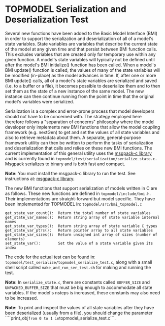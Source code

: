 # TOPMODEL Serialization and Deserialization Test

Several new functions have been added to the Basic Model Interface (BMI)
in order to support the serialization and deserialization of all of a
model's state variables.  State variables are variables that describe
the current state of the model at any given time and that persist between
BMI function calls.  This excludes variables that are created only for
temporary use within any given function.  A model's state variables will
typically not be defined until after the model's BMI initialize() function
has been called.  When a model's BMI update() function is called, the values
of many of the state variables will be modified (in-place) as the model
advances in time.  If, after one or more BMI update() calls, all of a
model's state variables are serialized and saved (i.e. to a buffer or a
file), it becomes
possible to deserialize them and to then set them as the state of a new
instance of the same model.  The new instance can then continue running
from the point in time that the original model's variables were serialized.

Serialization is a complex and error-prone process that model developers
should not have to be concerned with.  The strategy employed here therefore
follows a "separation of concerns" philosophy where the model developer
only implements new BMI functions that allow the model coupling
framework (e.g. nextGen) to get and set the values of all state variables
and also to retrieve metadata about them.  A separate, general-purpose
framework utility can then be written to perform the tasks of serialization
and deserialization that calls and relies on these new BMI functions.
The current implementation of this general utility uses the
[msgpack-c library](https://github.com/msgpack/msgpack-c)
and is currently found in
```topmodel/test/serialization/serialize_state.c.```
Msgpack serializes to binary and is both fast and compact.

**Note:**  You must install the msgpack-c library to run the test.
See instructions at: 
[msgpack-c library](https://github.com/msgpack/msgpack-c).

The new BMI functions that support serialization of models written in C
are as follows.  These new functions are defined in
```topmodel/include/bmi.h```.
Their implementations are straight-forward but model specific.
They have been implemented for TOPMODEL in:
```topmodel/src/bmi_topmodel.c```

```
get_state_var_count():  Return the total number of state variables
get_state_var_names():  Return string array of state variable internal names
get_state_var_types():  Return string array of state variable C types
get_state_var_ptrs():   Return pointer array to all state variables
get_state_var_sizes():  Return unsigned int array of sizes (number of elements)
set_state_var():        Set the value of a state variable given its index
```

The code for the actual test can be found in:
```topmodel/test_serialize/topmodel_serialize_test.c```,
along with a small shell script called
```make_and_run_ser_test.sh``` for making and running the test.

**Note:** In ```serialize_state.c```, there are constants called
```BUFFER_SIZE``` and ```UNPACKED_BUFFER_SIZE``` that must be big
enough to accommodate all state variables.  If the model's nsteps
is increased, these constants may also need to be increased.

**Note:** To print and inspect the values of all state variables after
they have been deserialized (usually from a file), you should change the
parameter  ````print_obj``` from 0 to 1 in ```topmodel_serialize_test.c```.
